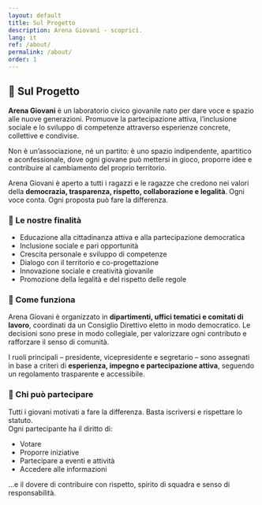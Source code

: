 ```yaml
---
layout: default
title: Sul Progetto
description: Arena Giovani - scoprici.
lang: it
ref: /about/
permalink: /about/
order: 1
---
```

## 🌱 Sul Progetto

**Arena Giovani** è un laboratorio civico giovanile nato per dare voce e spazio alle nuove generazioni. Promuove la partecipazione attiva, l’inclusione sociale e lo sviluppo di competenze attraverso esperienze concrete, collettive e condivise.

Non è un’associazione, né un partito: è uno spazio indipendente, apartitico e aconfessionale, dove ogni giovane può mettersi in gioco, proporre idee e contribuire al cambiamento del proprio territorio.

Arena Giovani è aperto a tutti i ragazzi e le ragazze che credono nei valori della **democrazia, trasparenza, rispetto, collaborazione e legalità**. Ogni voce conta. Ogni proposta può fare la differenza.

### 🎯 Le nostre finalità

- Educazione alla cittadinanza attiva e alla partecipazione democratica  
- Inclusione sociale e pari opportunità  
- Crescita personale e sviluppo di competenze  
- Dialogo con il territorio e co-progettazione  
- Innovazione sociale e creatività giovanile  
- Promozione della legalità e del rispetto delle regole  

### 🧭 Come funziona

Arena Giovani è organizzato in **dipartimenti, uffici tematici e comitati di lavoro**, coordinati da un Consiglio Direttivo eletto in modo democratico. Le decisioni sono prese in modo collegiale, per valorizzare ogni contributo e rafforzare il senso di comunità.

I ruoli principali – presidente, vicepresidente e segretario – sono assegnati in base a criteri di **esperienza, impegno e partecipazione attiva**, seguendo un regolamento trasparente e accessibile.

### 🙌 Chi può partecipare

Tutti i giovani motivati a fare la differenza. Basta iscriversi e rispettare lo statuto.  
Ogni partecipante ha il diritto di:
- Votare
- Proporre iniziative
- Partecipare a eventi e attività
- Accedere alle informazioni

...e il dovere di contribuire con rispetto, spirito di squadra e senso di responsabilità.

